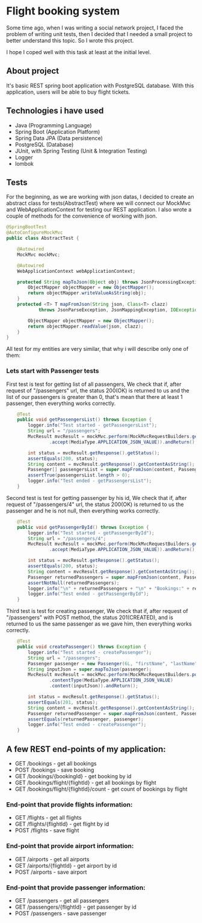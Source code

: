 # Flight booking system

Some time ago, when I was writing a social network project, 
I faced the problem of writing unit tests, then I decided that I needed a small project to better understand this topic.
So I wrote this project.

I hope I coped well with this task at least at the initial level.

## About project

It's basic REST spring boot application with PostgreSQL database.
With this application, users will be able to buy flight tickets.

## Technologies i have used

- Java (Programming Language)
- Spring Boot (Application Platform)
- Spring Data JPA (Data persistence)
- PostgreSQL (Database)
- JUnit, with Spring Testing (Unit & Integration Testing)
- Logger 
- lombok

## Tests
For the beginning, as we are working with json datas, I decided to create an abstract class for tests(AbstractTest)
where we will connect our MockMvc and WebApplicationContext for testing our REST application.
I also wrote a couple of methods for the convenience of working with json.
```java
@SpringBootTest
@AutoConfigureMockMvc
public class AbstractTest {

    @Autowired
    MockMvc mockMvc;

    @Autowired
    WebApplicationContext webApplicationContext;

    protected String mapToJson(Object obj) throws JsonProcessingException {
        ObjectMapper objectMapper = new ObjectMapper();
        return objectMapper.writeValueAsString(obj);
    }
    protected <T> T mapFromJson(String json, Class<T> clazz)
            throws JsonParseException, JsonMappingException, IOException {

        ObjectMapper objectMapper = new ObjectMapper();
        return objectMapper.readValue(json, clazz);
    }
}
```

All test for my entities are very similar, that why i will describe only one of them:

### Lets start with Passenger tests
First test is test for getting list of all passengers,
We check that if, after request of "/passengers" url, the status 200(OK) is returned to us and the list of our passengers is greater than 0, that's mean that
there at least 1 passenger, then everything works correctly.
```java
    @Test
    public void getPassengersList() throws Exception {
        logger.info("Test started - getPassengersList");
        String url = "/passengers";
        MvcResult mvcResult = mockMvc.perform(MockMvcRequestBuilders.get(url)
                .accept(MediaType.APPLICATION_JSON_VALUE)).andReturn();

        int status = mvcResult.getResponse().getStatus();
        assertEquals(200, status);
        String content = mvcResult.getResponse().getContentAsString();
        Passenger[] passengersList = super.mapFromJson(content, Passenger[].class);
        assertTrue(passengersList.length > 0);
        logger.info("Test ended - getPassengersList");
    }
```

Second test is test for getting passenger by his id,
We check that if, after request of "/passengers/4" url, the status 200(OK) is returned to us the passenger and he is not null, then everything works correctly.
```java
    @Test
    public void getPassengerById() throws Exception {
        logger.info("Test started - getPassengerById");
        String url = "/passengers/4";
        MvcResult mvcResult = mockMvc.perform(MockMvcRequestBuilders.get(url)
                .accept(MediaType.APPLICATION_JSON_VALUE)).andReturn();

        int status = mvcResult.getResponse().getStatus();
        assertEquals(200, status);
        String content = mvcResult.getResponse().getContentAsString();
        Passenger returnedPassengers = super.mapFromJson(content, Passenger.class);
        assertNotNull(returnedPassengers);
        logger.info("\n" + returnedPassengers + "\n" + "Bookings:" + returnedPassengers.getBookings());
        logger.info("Test ended - getPassengerById");
    }
```

Third test is test for creating passenger,
We check that if, after request of "/passengers" with POST method, the status 201(CREATED), and is returned to us the same passenger
as we gave him, then everything works correctly.
```java
    @Test
    public void createPassenger() throws Exception {
        logger.info("Test started - createPassenger");
        String url = "/passengers";
        Passenger passenger = new Passenger(6L, "firstName", "lastName", "email", null);
        String inputJson = super.mapToJson(passenger);
        MvcResult mvcResult = mockMvc.perform(MockMvcRequestBuilders.post(url)
                .contentType(MediaType.APPLICATION_JSON_VALUE)
                .content(inputJson)).andReturn();

        int status = mvcResult.getResponse().getStatus();
        assertEquals(201, status);
        String content = mvcResult.getResponse().getContentAsString();
        Passenger returnedPassenger = super.mapFromJson(content, Passenger.class);
        assertEquals(returnedPassenger, passenger);
        logger.info("Test ended - createPassenger");
    }
```

## A few REST end-points of my application: 

- GET  /bookings                            - get all bookings
- POST /bookings                            - save booking
- GET  /bookings/{bookingId}                - get booking by id
- GET  /bookings/flight/{flightId}          - get all bookings by flight
- GET  /bookings/flight/{flightId}/count    - get count of bookings by flight

### End-point that provide flights information:
- GET  /flights                    - get all flights
- GET  /flights/{flightId}         - get flight by id
- POST /flights                    - save flight

### End-point that provide airport information:
- GET  /airports                   - get all airports
- GET  /airports/{flightId}        - get airport by id
- POST /airports                   - save airport

### End-point that provide passenger information:
- GET  /passengers                 - get all passengers
- GET  /passengers/{flightId}      - get passenger by id
- POST /passengers                 - save passenger
